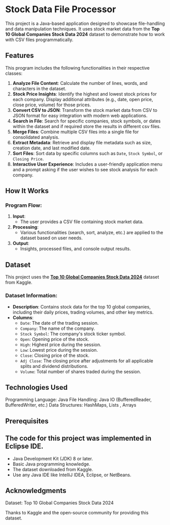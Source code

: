 # Stock Data File Processor

This project is a Java-based application designed to showcase file-handling and data manipulation techniques. It uses stock market data from the **Top 10 Global Companies Stock Data 2024** dataset to demonstrate how to work with CSV files programmatically.

## Features

This program includes the following functionalities in their respective classes:

1. **Analyze File Content**: Calculate the number of lines, words, and characters in the dataset.
2. **Stock Price Insights**: Identify the highest and lowest stock prices for each company. Display additional attributes (e.g., date, open price, close price, volume) for those prices.
3. **Convert CSV to JSON**: Transform the stock market data from CSV to JSON format for easy integration with modern web applications.
4. **Search in File**: Search for specific companies, stock symbols, or dates within the dataset and if required store the results in different csv files.
5. **Merge Files**: Combine multiple CSV files into a single file for consolidated analysis.
6. **Extract Metadata**: Retrieve and display file metadata such as size, creation date, and last modified date.
7. **Sort Files**: Sort data by specific columns such as `Date`, `Stock Symbol`, or `Closing Price`.
8. **Interactive User Experience**: Includes a user-friendly application menu and a prompt asking if the user wishes to see stock analysis for each company.

## How It Works

### Program Flow:

1. **Input**:
   - The user provides a CSV file containing stock market data.
2. **Processing**:
   - Various functionalities (search, sort, analyze, etc.) are applied to the dataset based on user needs.
3. **Output**:
   - Insights, processed files, and console output results.

## Dataset

This project uses the **[Top 10 Global Companies Stock Data 2024](https://www.kaggle.com/datasets/your-dataset-link)** dataset from Kaggle.

### Dataset Information:

- **Description**: Contains stock data for the top 10 global companies, including their daily prices, trading volumes, and other key metrics.
- **Columns**:
  - `Date`: The date of the trading session.
  - `Company`: The name of the company.
  - `Stock Symbol`: The company's stock ticker symbol.
  - `Open`: Opening price of the stock.
  - `High`: Highest price during the session.
  - `Low`: Lowest price during the session.
  - `Close`: Closing price of the stock.
  - `Adj Close`: The closing price after adjustments for all applicable splits and dividend distributions.
  - `Volume`: Total number of shares traded during the session.

## Technologies Used

Programming Language: Java
File Handling: Java IO (BufferedReader, BufferedWriter, etc.)
Data Structures: HashMaps, Lists , Arrays

## Prerequisites

## The code for this project was implemented in Eclipse IDE.

- Java Development Kit (JDK) 8 or later.
- Basic Java programming knowledge.
- The dataset downloaded from Kaggle.
- Use any Java IDE like IntelliJ IDEA, Eclipse, or NetBeans.

## Acknowledgments

Dataset: Top 10 Global Companies Stock Data 2024

Thanks to Kaggle and the open-source community for providing this dataset.

